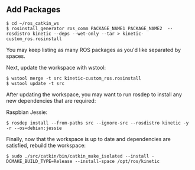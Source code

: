 
## Add Packages
```
$ cd ~/ros_catkin_ws
$ rosinstall_generator ros_comm PACKAGE_NAME1 PACKAGE_NAME2  --rosdistro kinetic --deps --wet-only --tar > kinetic-custom_ros.rosinstall
```
You may keep listing as many ROS packages as you'd like separated by spaces.

Next, update the workspace with wstool:
```
$ wstool merge -t src kinetic-custom_ros.rosinstall
$ wstool update -t src
```
After updating the workspace, you may want to run rosdep to install any new dependencies that are required:

Raspbian Jessie:
```
$ rosdep install --from-paths src --ignore-src --rosdistro kinetic -y -r --os=debian:jessie
```
Finally, now that the workspace is up to date and dependencies are satisfied, rebuild the workspace:
```
$ sudo ./src/catkin/bin/catkin_make_isolated --install -DCMAKE_BUILD_TYPE=Release --install-space /opt/ros/kinetic
```